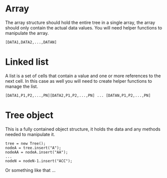 # Array

The array structure should hold the entire tree in a single array, the array should only contain the actual data values. You will need helper functions to manipulate the array.

    [DATA1,DATA2,...,DATAN]

# Linked list

A list is a set of cells that contain a value and one or more references to the next cell. In this case as well you will need to create helper functions to manage the list.

    [DATA1,P1,P2,...,PN][DATA2,P1,P2,...,PN] ... [DATAN,P1,P2,...,PN]

# Tree object

This is a fully contained object structure, it holds the data and any methods needed to manipulate it.

    tree = new Tree();
    nodeA = tree.insert("A");
    nodeAA = nodeA.insert("AA");
    ...
    nodeN = nodeN-1.insert("ACC");

Or something like that ...
